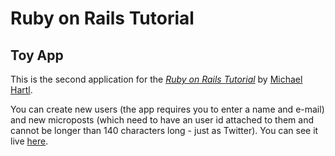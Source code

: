 # Ruby on Rails Tutorial

## Toy App

This is the second application for the
[*Ruby on Rails Tutorial*](https://www.railstutorial.org/book/toy_app)
by [Michael Hartl](http://www.michaelhartl.com/). 

You can create new users (the app requires you to enter a name and e-mail) and new microposts (which need to have an user id attached to them and cannot be longer than 140 characters long - just as Twitter). You can see it live [here](https://secure-fortress-49127.herokuapp.com).
